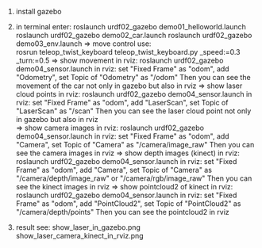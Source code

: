 1. install gazebo

2. in terminal enter:
	roslaunch urdf02_gazebo demo01_helloworld.launch 
	roslaunch urdf02_gazebo demo02_car.launch
	roslaunch urdf02_gazebo demo03_env.launch
		=>  move control use:  	
			rosrun teleop_twist_keyboard teleop_twist_keyboard.py _speed:=0.3 _turn:=0.5
		=>  show movement in rviz:
			roslaunch urdf02_gazebo demo04_sensor.launch 
			in rviz: set "Fixed Frame" as "odom", add "Odometry", set Topic of "Odometry" as "/odom"
			Then you can see the movement of the car not only in gazebo but also in rviz
		=>  show laser cloud points in rviz:
			roslaunch urdf02_gazebo demo04_sensor.launch 
			in rviz: set "Fixed Frame" as "odom", add "LaserScan", set Topic of "LaserScan" as "/scan"
			Then you can see the laser cloud point not only in gazebo but also in rviz		
		=>  show camera images in rviz:
			roslaunch urdf02_gazebo demo04_sensor.launch 
			in rviz: set "Fixed Frame" as "odom", add "Camera", set Topic of "Camera" as "/camera/image_raw"
			Then you can see the camera images in rviz
		=>  show depth images (kinect) in rviz:
			roslaunch urdf02_gazebo demo04_sensor.launch 
			in rviz: set "Fixed Frame" as "odom", add "Camera", set Topic of "Camera" as "/camera/depth/image_raw" or "/camera/rgb/image_raw"
			Then you can see the kinect images in rviz
		=>  show pointcloud2 of kinect in rviz:
			roslaunch urdf02_gazebo demo04_sensor.launch 
			in rviz: set "Fixed Frame" as "odom", add "PointCloud2", set Topic of "PointCloud2" as "/camera/depth/points"
			Then you can see the pointcloud2 in rviz

3. result see:
	show_laser_in_gazebo.png
	show_laser_camera_kinect_in_rviz.png
